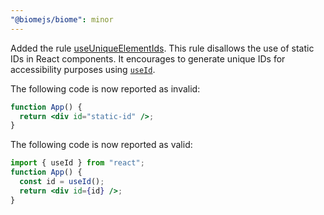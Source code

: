 ```yaml
---
"@biomejs/biome": minor
---
```


Added the rule [useUniqueElementIds](https://biomejs.dev/linter/rules/use-unique-element-ids/).
This rule disallows the use of static IDs in React components. It encourages to generate unique IDs for accessibility purposes using [`useId`](https://react.dev/reference/react/useId).

The following code is now reported as invalid:

```jsx
function App() {
  return <div id="static-id" />;
}
```

The following code is now reported as valid:

```jsx
import { useId } from "react";
function App() {
  const id = useId();
  return <div id={id} />;
}
```
